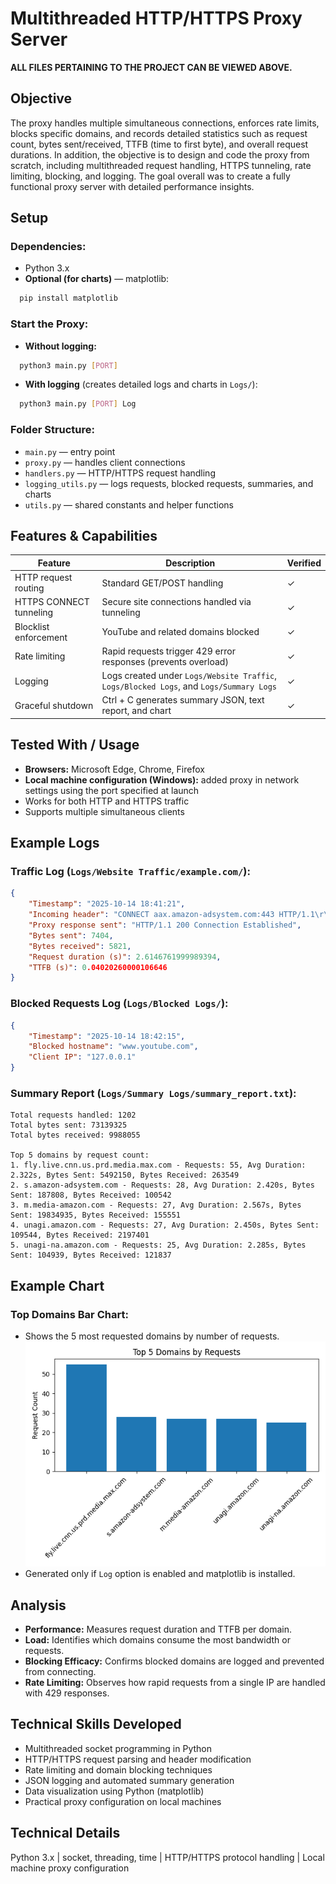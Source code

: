 # Multithreaded HTTP/HTTPS Proxy Server

**ALL FILES PERTAINING TO THE PROJECT CAN BE VIEWED ABOVE.**

## Objective

The proxy handles multiple simultaneous connections, enforces rate limits, blocks specific domains, and records detailed statistics such as request count, bytes sent/received, TTFB (time to first byte), and overall request durations. In addition, the objective is to design and code the proxy from scratch, including multithreaded request handling, HTTPS tunneling, rate limiting, blocking, and logging. The goal overall was to create a fully functional proxy server with detailed performance insights.

## Setup

### Dependencies:
- Python 3.x
- **Optional (for charts)** — matplotlib:
```bash
  pip install matplotlib
```

### Start the Proxy:
- **Without logging:**
```bash
  python3 main.py [PORT]
```

- **With logging** (creates detailed logs and charts in `Logs/`):
```bash
  python3 main.py [PORT] Log
```

### Folder Structure:
- `main.py` — entry point
- `proxy.py` — handles client connections
- `handlers.py` — HTTP/HTTPS request handling
- `logging_utils.py` — logs requests, blocked requests, summaries, and charts
- `utils.py` — shared constants and helper functions

## Features & Capabilities

| Feature | Description | Verified |
|---------|-------------|----------|
| HTTP request routing | Standard GET/POST handling | ✓ |
| HTTPS CONNECT tunneling | Secure site connections handled via tunneling | ✓ |
| Blocklist enforcement | YouTube and related domains blocked | ✓ |
| Rate limiting | Rapid requests trigger 429 error responses (prevents overload) | ✓ |
| Logging | Logs created under `Logs/Website Traffic`, `Logs/Blocked Logs`, and `Logs/Summary Logs` | ✓ |
| Graceful shutdown | Ctrl + C generates summary JSON, text report, and chart | ✓ |

## Tested With / Usage

- **Browsers:** Microsoft Edge, Chrome, Firefox
- **Local machine configuration (Windows):** added proxy in network settings using the port specified at launch
- Works for both HTTP and HTTPS traffic
- Supports multiple simultaneous clients

## Example Logs

### Traffic Log (`Logs/Website Traffic/example.com/`):
```json
{
    "Timestamp": "2025-10-14 18:41:21",
    "Incoming header": "CONNECT aax.amazon-adsystem.com:443 HTTP/1.1\r\nUser-Agent: Mozilla/5.0 (Windows NT 10.0; Win64; x64; rv:143.0) Gecko/20100101 Firefox/143.0\r\nProxy-Connection: keep-alive\r\nConnection: keep-alive\r\nHost: aax.amazon-adsystem.com:443\r\n\r\n",
    "Proxy response sent": "HTTP/1.1 200 Connection Established",
    "Bytes sent": 7404,
    "Bytes received": 5821,
    "Request duration (s)": 2.6146761999989394,
    "TTFB (s)": 0.04020260000106646
}
```

### Blocked Requests Log (`Logs/Blocked Logs/`):
```json
{
    "Timestamp": "2025-10-14 18:42:15",
    "Blocked hostname": "www.youtube.com",
    "Client IP": "127.0.0.1"
}
```

### Summary Report (`Logs/Summary Logs/summary_report.txt`):
```
Total requests handled: 1202
Total bytes sent: 73139325
Total bytes received: 9988055

Top 5 domains by request count:
1. fly.live.cnn.us.prd.media.max.com - Requests: 55, Avg Duration: 2.322s, Bytes Sent: 5492150, Bytes Received: 263549
2. s.amazon-adsystem.com - Requests: 28, Avg Duration: 2.420s, Bytes Sent: 187808, Bytes Received: 100542
3. m.media-amazon.com - Requests: 27, Avg Duration: 2.567s, Bytes Sent: 19834935, Bytes Received: 155551
4. unagi.amazon.com - Requests: 27, Avg Duration: 2.450s, Bytes Sent: 109544, Bytes Received: 2197401
5. unagi-na.amazon.com - Requests: 25, Avg Duration: 2.285s, Bytes Sent: 104939, Bytes Received: 121837
```

## Example Chart

### Top Domains Bar Chart:
- Shows the 5 most requested domains by number of requests.
![Top Domains Chart](Logs/Summary%20Logs/top_domains.png)
- Generated only if `Log` option is enabled and matplotlib is installed.

## Analysis

- **Performance:** Measures request duration and TTFB per domain.
- **Load:** Identifies which domains consume the most bandwidth or requests.
- **Blocking Efficacy:** Confirms blocked domains are logged and prevented from connecting.
- **Rate Limiting:** Observes how rapid requests from a single IP are handled with 429 responses.

## Technical Skills Developed

- Multithreaded socket programming in Python
- HTTP/HTTPS request parsing and header modification
- Rate limiting and domain blocking techniques
- JSON logging and automated summary generation
- Data visualization using Python (matplotlib)
- Practical proxy configuration on local machines

## Technical Details
Python 3.x | socket, threading, time | HTTP/HTTPS protocol handling | Local machine proxy configuration

